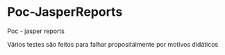 # Poc-JasperReports
Poc - jasper reports

Vários testes são feitos para falhar propositalmente por motivos didáticos
